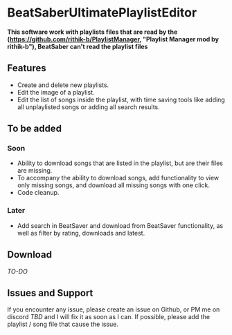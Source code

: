 # BeatSaberUltimatePlaylistEditor
**This software work with playlists files that are read by the (https://github.com/rithik-b/PlaylistManager, "Playlist Manager mod by rithik-b"), BeatSaber can't read the playlist files**

## Features 
- Create and delete new playlists.
- Edit the image of a playlist.
- Edit the list of songs inside the playlist, with time saving tools like adding all unplaylisted songs or adding all search results.

## To be added
### Soon
- Ability to download songs that are listed in the playlist, but are their files are missing.
- To accompany the ability to download songs, add functionality to view only missing songs, and download all missing songs with one click.
- Code cleanup.

### Later
- Add search in BeatSaver and download from BeatSaver functionality, as well as filter by rating, downloads and latest.

## Download
*TO-DO*

## Issues and Support
If you encounter any issue, please create an issue on Github, or PM me on discord *TBD* and I will fix it as soon as I can.
If possible, please add the playlist / song file that cause the issue.
